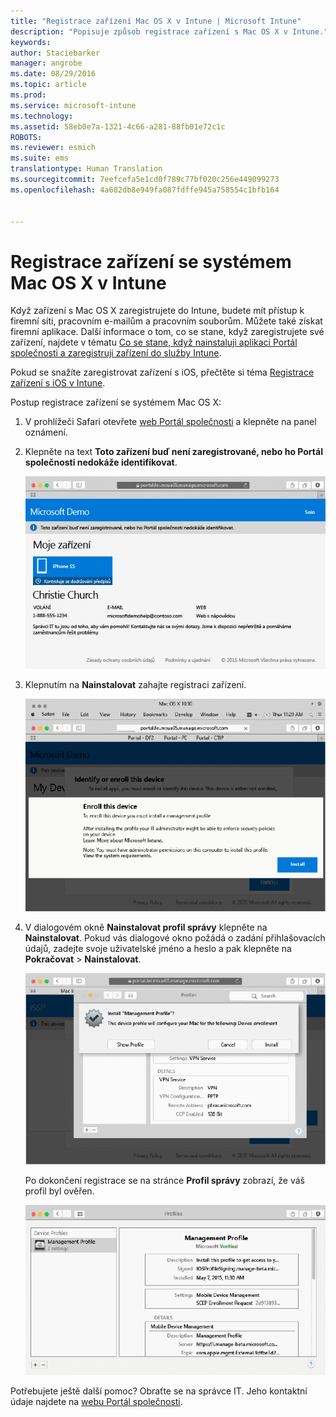 ```yaml
---
title: "Registrace zařízení Mac OS X v Intune | Microsoft Intune"
description: "Popisuje způsob registrace zařízení s Mac OS X v Intune."
keywords: 
author: Staciebarker
manager: angrobe
ms.date: 08/29/2016
ms.topic: article
ms.prod: 
ms.service: microsoft-intune
ms.technology: 
ms.assetid: 58eb0e7a-1321-4c66-a281-88fb01e72c1c
ROBOTS: 
ms.reviewer: esmich
ms.suite: ems
translationtype: Human Translation
ms.sourcegitcommit: 7eefcefa5e1cd0f789c77bf020c256e449099273
ms.openlocfilehash: 4a682db8e949fa087fdffe945a758554c1bfb164


---
```



# Registrace zařízení se systémem Mac OS X v Intune

Když zařízení s Mac OS X zaregistrujete do Intune, budete mít přístup k firemní síti, pracovním e-mailům a pracovním souborům. Můžete také získat firemní aplikace. Další informace o tom, co se stane, když zaregistrujete své zařízení, najdete v tématu [Co se stane, když nainstaluji aplikaci Portál společnosti a zaregistruji zařízení do služby Intune](what-happens-if-you-install-the-company-portal-app-and-enroll-your-device-in-intune-ios.md).

Pokud se snažíte zaregistrovat zařízení s iOS, přečtěte si téma [Registrace zařízení s iOS v Intune](enroll-your-device-in-intune-ios.md).


Postup registrace zařízení se systémem Mac OS X:

1.  V prohlížeči Safari otevřete [web Portál společnosti](https://portal.manage.microsoft.com) a klepněte na panel oznámení.

2.  Klepněte na text **Toto zařízení buď není zaregistrované, nebo ho Portál společnosti nedokáže identifikovat**.

    ![device-not-enrolled](./media/1-macosx-enroll-tap-enroll.png)

3.  Klepnutím na **Nainstalovat** zahajte registraci zařízení.

    ![tap-install-to-enroll](./media/2-macosx-enroll--install-button.png)

4.  V dialogovém okně **Nainstalovat profil správy** klepněte na **Nainstalovat**. Pokud vás dialogové okno požádá o zadání přihlašovacích údajů, zadejte svoje uživatelské jméno a heslo a pak klepněte na **Pokračovat** &gt; **Nainstalovat**.

    ![install-management-profile](./media/3-macosx-enroll-tap-install.png)

    Po dokončení registrace se na stránce **Profil správy** zobrazí, že váš profil byl ověřen.

    ![management-profile-verified](./media/4-macosx-enroll-done.png)

Potřebujete ještě další pomoc? Obraťte se na správce IT. Jeho kontaktní údaje najdete na [webu Portál společnosti](http://portal.manage.microsoft.com).



<!--HONumber=Oct16_HO2-->



